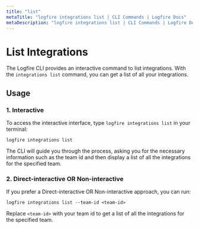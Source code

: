 ```yaml
---
title: "list"
metaTitle: "logfire integrations list | CLI Commands | Logfire Docs"
metaDescription: "logfire integrations list | CLI Commands | Logfire Docs"
---
```


# List Integrations

The Logfire CLI provides an interactive command to list integrations. With the `integrations list` command, you can get a list of all your integrations.

## Usage

### 1. Interactive

To access the interactive interface, type `logfire integrations list` in your terminal:

```terminal
logfire integrations list
```

The CLI will guide you through the process, asking you for the necessary information such as the team id and then display a list of all the integrations for the specified team.

### 2. Direct-interactive OR Non-interactive

If you prefer a Direct-interactive OR Non-interactive approach, you can run:

```terminal
logfire integrations list --team-id <team-id>
```

Replace `<team-id>` with your team id to get a list of all the integrations for the specified team.